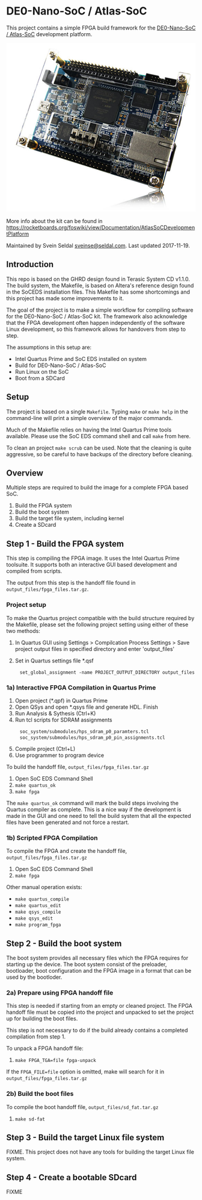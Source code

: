 # DE0-Nano-SoC / Atlas-SoC

This project contains a simple FPGA build framework for the
[DE0-Nano-SoC / Atlas-SoC](http://www.terasic.com.tw/cgi-bin/page/archive.pl?Language=English&CategoryNo=163&No=941&PartNo=1)
development platform.

![Image of DE0-Nano-Soc / Atlas-SoC](img/de0-nano-soc.jpg)

More info about the kit can be found in
https://rocketboards.org/foswiki/view/Documentation/AtlasSoCDevelopmentPlatform

Maintained by Svein Seldal <sveinse@seldal.com>. Last updated 2017-11-19.


## Introduction

This repo is based on the GHRD design found in Terasic System CD v1.1.0. The
build system, the Makefile, is based on Altera's reference design found in the
SoCEDS installation files. This Makefile has some shortcomings and this project
has made some improvements to it.

The goal of the project is to make a simple workflow for compiling software for
the DE0-Nano-SoC / Atlas-SoC kit. The framework also acknowledge that the FPGA
development often happen independently of the software Linux development,
so this framework allows for handovers from step to step.

The assumptions in this setup are:

 * Intel Quartus Prime and SoC EDS installed on system
 * Build for DE0-Nano-SoC / Atlas-SoC
 * Run Linux on the SoC
 * Boot from a SDCard


## Setup

The project is based on a single `Makefile`. Typing `make` or `make help` in
the command-line will print a simple overview of the major commands.

Much of the Makefile relies on having the Intel Quartus Prime tools available.
Please use the SoC EDS command shell and call `make` from here.

To clean an project `make scrub` can be used. Note that the cleaning is
quite aggressive, so be careful to have backups of the directory before
cleaning.


## Overview

Multiple steps are required to build the image for a complete FPGA based
SoC. 

 1. Build the FPGA system
 2. Build the boot system
 3. Build the target file system, including kernel
 4. Create a SDcard


## Step 1 - Build the FPGA system

This step is compiling the FPGA image. It uses the Intel Quartus Prime
toolsuite. It supports both an interactive GUI based development and compiled
from scripts.

The output from this step is the handoff file found in
`output_files/fpga_files.tar.gz`.


### Project setup

To make the Quartus project compatible with the build structure required
by the Makefile, please set the following project setting using either of
these two methods:

  1) In Quartus GUI using Settings > Compilcation Process Settings > Save
     project output files in specified directory and enter 'output_files'

  2) Set in Quartus settings file *.qsf 

```
     set_global_assignment -name PROJECT_OUTPUT_DIRECTORY output_files
```


### 1a) Interactive FPGA Compilation in Quartus Prime

  1. Open project (*.qpf) in Quartus Prime
  2. Open QSys and open *.qsys file and generate HDL. Finish
  3. Run Analysis & Sythesis (Ctrl+K)
  4. Run tcl scripts for SDRAM assignments
```
     soc_system/submodules/hps_sdram_p0_paramters.tcl
     soc_system/submodules/hps_sdram_p0_pin_assignments.tcl
```
  5. Compile project (Ctrl+L)
  6. Use programmer to program device

To build the handoff file, `output_files/fpga_files.tar.gz`

  1. Open SoC EDS Command Shell
  2. `make quartus_ok`
  3. `make fpga`

The `make quartus_ok` command will mark the build steps involving the Quartus
compiler as complete. This is a nice way if the development is made in the GUI
and one need to tell the build system that all the expected files have been
generated and not force a restart.


### 1b) Scripted FPGA Compilation

To compile the FPGA and create the handoff file, `output_files/fpga_files.tar.gz`

  1. Open SoC EDS Command Shell
  2. `make fpga`

Other manual operation exists:

  * `make quartus_compile`
  * `make quartus_edit`
  * `make qsys_compile`
  * `make qsys_edit`
  * `make program_fpga`


## Step 2 - Build the boot system

The boot system provides all necessary files which the FPGA requires for
starting up the device. The boot system consist of the preloader, bootloader,
boot configuration and the FPGA image in a format that can be used by the
bootloder.


### 2a) Prepare using FPGA handoff file

This step is needed if starting from an empty or cleaned project. The FPGA
handoff file must be copied into the project and unpacked to set the project
up for building the boot files.

This step is not necessary to do if the build already contains a completed
compilation from step 1.

To unpack a FPGA handoff file:

  1. `make FPGA_TGA=file fpga-unpack`

If the `FPGA_FILE=file` option is omitted, make will search for it in
`output_files/fpga_files.tar.gz`


### 2b) Build the boot files

To compile the boot handoff file, `output_files/sd_fat.tar.gz`

  1. `make sd-fat`


## Step 3 - Build the target Linux file system

FIXME. 
This project does not have any tools for building the target Linux file system.


## Step 4 - Create a bootable SDcard

FIXME
